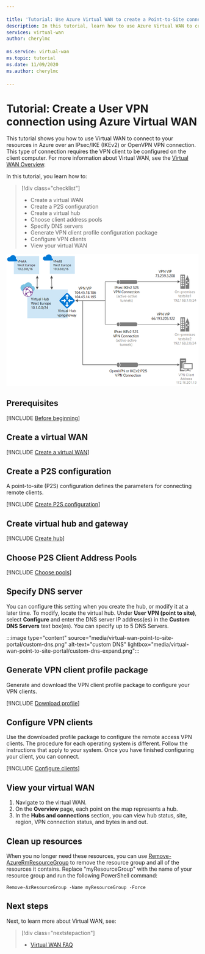```yaml
---

title: 'Tutorial: Use Azure Virtual WAN to create a Point-to-Site connection to Azure'
description: In this tutorial, learn how to use Azure Virtual WAN to create a Point-to-Site VPN connection to Azure.
services: virtual-wan
author: cherylmc

ms.service: virtual-wan
ms.topic: tutorial
ms.date: 11/09/2020
ms.author: cherylmc

---
```

# Tutorial: Create a User VPN connection using Azure Virtual WAN

This tutorial shows you how to use Virtual WAN to connect to your resources in Azure over an IPsec/IKE (IKEv2) or OpenVPN VPN connection. This type of connection requires the VPN client to be configured on the client computer. For more information about Virtual WAN, see the [Virtual WAN Overview](virtual-wan-about.md).

In this tutorial, you learn how to:

> [!div class="checklist"]
> * Create a virtual WAN
> * Create a P2S configuration
> * Create a virtual hub
> * Choose client address pools
> * Specify DNS servers
> * Generate VPN client profile configuration package
> * Configure VPN clients
> * View your virtual WAN

![Virtual WAN diagram](./media/virtual-wan-about/virtualwanp2s.png)

## Prerequisites

[!INCLUDE [Before beginning](../../includes/virtual-wan-before-include.md)]

## <a name="wan"></a>Create a virtual WAN

[!INCLUDE [Create a virtual WAN](../../includes/virtual-wan-create-vwan-include.md)]

## <a name="p2sconfig"></a>Create a P2S configuration

A point-to-site (P2S) configuration defines the parameters for connecting remote clients.

[!INCLUDE [Create P2S configuration](../../includes/virtual-wan-p2s-configuration-include.md)]

## <a name="hub"></a>Create virtual hub and gateway

[!INCLUDE [Create hub](../../includes/virtual-wan-p2s-hub-include.md)]


## <a name="chooseclientpools"></a> Choose P2S Client Address Pools

[!INCLUDE [Choose pools](../../includes/virtual-wan-allocating-p2s-pools.md)]

## <a name="dns"></a>Specify DNS server

You can configure this setting when you create the hub, or modify it at a later time. To modify, locate the virtual hub. Under **User VPN (point to site)**, select **Configure** and enter the DNS server IP address(es) in the **Custom DNS Servers** text box(es). You can specify up to 5 DNS Servers.

   :::image type="content" source="media/virtual-wan-point-to-site-portal/custom-dns.png" alt-text="custom DNS" lightbox="media/virtual-wan-point-to-site-portal/custom-dns-expand.png":::

## <a name="download"></a>Generate VPN client profile package

Generate and download the VPN client profile package to configure your VPN clients.

[!INCLUDE [Download profile](../../includes/virtual-wan-p2s-download-profile-include.md)]

## <a name="configure-client"></a>Configure VPN clients

Use the downloaded profile package to configure the remote access VPN clients. The procedure for each operating system is different. Follow the instructions that apply to your system.
Once you have finished configuring your client, you can connect.

[!INCLUDE [Configure clients](../../includes/virtual-wan-p2s-configure-clients-include.md)]

## <a name="viewwan"></a>View your virtual WAN

1. Navigate to the virtual WAN.
1. On the **Overview** page, each point on the map represents a hub.
1. In the **Hubs and connections** section, you can view hub status, site, region, VPN connection status, and bytes in and out.



## <a name="cleanup"></a>Clean up resources

When you no longer need these resources, you can use [Remove-AzureRmResourceGroup](/powershell/module/azurerm.resources/remove-azurermresourcegroup) to remove the resource group and all of the resources it contains. Replace "myResourceGroup" with the name of your resource group and run the following PowerShell command:

```azurepowershell-interactive
Remove-AzResourceGroup -Name myResourceGroup -Force
```

## Next steps

Next, to learn more about Virtual WAN, see:

> [!div class="nextstepaction"]
> * [Virtual WAN FAQ](virtual-wan-faq.md)
